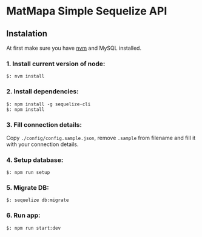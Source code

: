 # MatMapa Simple Sequelize API

## Instalation
At first make sure you have [nvm](https://github.com/creationix/nvm) and MySQL installed.

### 1. Install current version of node:
```
$: nvm install
```

### 2. Install dependencies:
```
$: npm install -g sequelize-cli
$: npm install
```

### 3. Fill connection details:
Copy `./config/config.sample.json`, remove `.sample` from filename and fill it with your connection details.


### 4. Setup database:
```
$: npm run setup
```

### 5. Migrate DB:
```
$: sequelize db:migrate
```

### 6. Run app:
```
$: npm run start:dev
```
